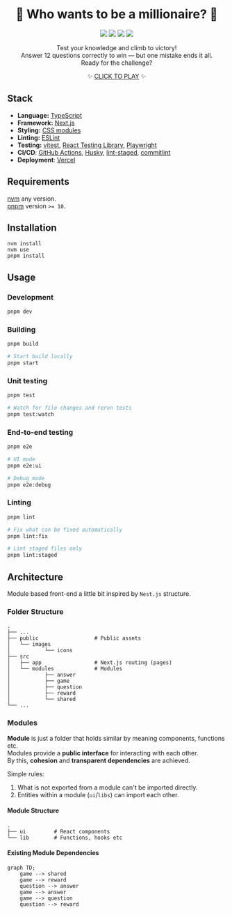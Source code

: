 <h1 align="center">💸 Who wants to be a millionaire? 💸</h1>

<p align="center">
  <img src="https://img.shields.io/badge/Node.js-22.14.0-green" />
  <img src="https://img.shields.io/badge/React-^19-blue" />
  <img src="https://img.shields.io/badge/Next.js-15.3.1-white" />
  <img src="https://img.shields.io/github/license/edvein-rin/who-wants-to-be-a-millionaire.svg?color=blue" />
<p>

<p align="center">
Test your knowledge and climb to victory!<br />
Answer 12 questions correctly to win — but one mistake ends it all.<br />
Ready for the challenge?
</p>

<p align="center">
  ✨ <a href="https://who-wants-to-be-a-millionaire-orcin.vercel.app/">CLICK TO PLAY</a> ✨
</p>

## Stack

- **Language:** [TypeScript](https://www.typescriptlang.org/)
- **Framework:** [Next.js](https://nextjs.org/)
- **Styling:** [CSS modules](https://github.com/css-modules/css-modules)
- **Linting:** [ESLint](https://eslint.org/)
- **Testing:** [vitest](https://vitest.dev/), [React Testing Library](https://testing-library.com/docs/react-testing-library/intro/), [Playwright](https://playwright.dev/)
- **CI/CD**: [GitHub Actions](https://github.com/features/actions), [Husky](https://typicode.github.io/husky/), [lint-staged](https://github.com/lint-staged/lint-staged), [commitlint](https://commitlint.js.org/)
- **Deployment**: [Vercel](https://vercel.com/)

## Requirements

[nvm](https://github.com/nvm-sh/nvm) any version.  
[pnpm](https://pnpm.io/installation) version `>= 10`.

## Installation

```
nvm install
nvm use
pnpm install
```

## Usage

### Development

```bash
pnpm dev
```

### Building

```bash
pnpm build
```

```bash
# Start build locally
pnpm start
```

### Unit testing

```bash
pnpm test
```

```bash
# Watch for file changes and rerun tests
pnpm test:watch
```

### End-to-end testing

```bash
pnpm e2e
```

```bash
# UI mode
pnpm e2e:ui
```

```bash
# Debug mode
pnpm e2e:debug
```

### Linting

```bash
pnpm lint
```

```bash
# Fix what can be fixed automatically
pnpm lint:fix
```

```bash
# Lint staged files only
pnpm lint:staged
```

## Architecture

Module based front-end a little bit inspired by `Nest.js` structure.

### Folder Structure

```
.
├── ...
├── public                  # Public assets
│   └── images
│           └── icons
├── src
│   ├── app                 # Next.js routing (pages)
│   └── modules             # Modules
│           ├── answer
│           ├── game
│           ├── question
│           ├── reward
│           └── shared
└── ...
```

### Modules

**Module** is just a folder that holds similar by meaning components, functions etc.  
Modules provide a **public interface** for interacting with each other.  
By this, **cohesion** and **transparent dependencies** are achieved.

Simple rules:

1. What is not exported from a module can't be imported directly.
2. Entities within a module (`ui`/`libs`) can import each other.

#### Module Structure

```
.
├── ui         # React components
└── lib        # Functions, hooks etc
```

#### Existing Module Dependencies

```mermaid
graph TD;
    game --> shared
    game --> reward
    question --> answer
    game --> answer
    game --> question
    question --> reward
```
